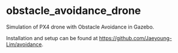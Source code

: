 # obstacle_avoidance_drone

Simulation of PX4 drone with Obstacle Avoidance in Gazebo.

Installation and setup can be found at https://github.com/Jaeyoung-Lim/avoidance.


